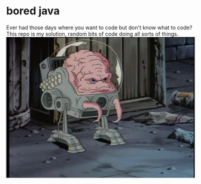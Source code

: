 # bored java 
Ever had those days where you want to code but don't know what to code? 
This repo is my solution, random bits of code doing all sorts of things. 
![](https://github.com/Pognar/bored_java/blob/main/krang.jpeg)

